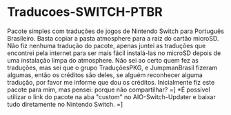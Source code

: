 # Traducoes-SWITCH-PTBR
Pacote simples com traduções de jogos de Nintendo Switch para Português Brasileiro.
Basta copiar a pasta atmosphere para a raíz do cartão microSD.
Não fiz nenhuma tradução do pacote, apenas juntei as traduções que encontrei pela internet para ser mais fácil instalá-las no microSD depois de uma instalação limpa do atmosphere.
Não sei ao certo quem fez as traduções, mas sei que o grupo TraduçõesPKG, e JumpmanBrasil fizeram algumas, então os créditos são deles, se alguém reconhecer alguma tradução, por favor me informe que dou os créditos.
Inicialmente fiz este pacote para mim, mas pensei: porque não compartilhar? =]
*É possível utilizar o link do pacote na aba "custom" no AIO-Switch-Updater e baixar tudo diretamente no Nintendo Switch. =]
